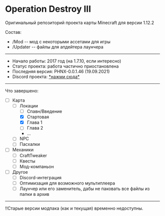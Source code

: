 # Operation Destroy III
Оригинальный репозиторий проекта карты Minecraft для версии 1.12.2

Состав: 
  - /Mod  -- мод с некоторыми ассетами для игры
  - /Updater -- файлы для апдейтера лаунчера

---
- Начало работы: 2017 год (на 1.7.10, если интересно)
- Статус проекта: работа частично приостановлена
- Последняя версия: PHNX-0.0.1.46 (19.09.2021)
- Discord проекта: [\*нажми сюда\*](https://discord.gg/XuafBZ)

---
Что завершено:
- [ ] Карта
  - [ ] Локации
    - [ ] Спавн/Введение
    - [x] Стартовая
    - [x] Глава 1
    - [ ] Глава 2
    - ...
  - [ ] NPC
  - [ ] Пасхалки

- [ ] Механики
  - [ ] CraftTweaker
  - [ ] Квесты
  - [ ] Мод-компаньон
  
- [ ] Другое
  - [ ] Discord-интеграция
  - [ ] Оптимизация для возможного мультиплеера
  - [ ] Лаунчер или его заменитель, дабы не паковать все файлы из папки в архив

---
!!Старые версии модпака (как и текущая) временно недоступны.
